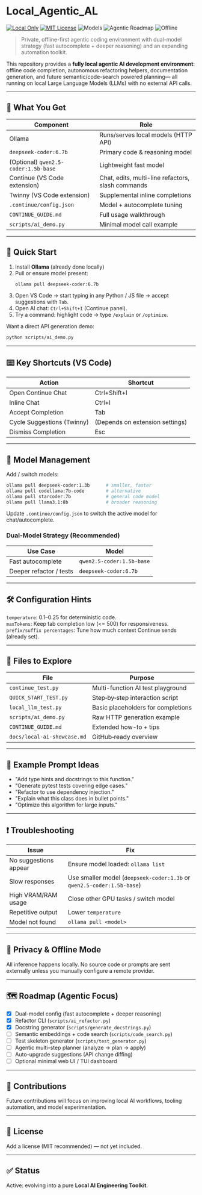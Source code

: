 # Local_Agentic_AL

<p align="left">
	<a href="https://github.com/kanadmarick/Local_Agentic_AL"><img src="https://img.shields.io/badge/Mode-100%25%20Local-4B8BF5" alt="Local Only" /></a>
	<a href="LICENSE"><img src="https://img.shields.io/badge/License-MIT-green" alt="MIT License" /></a>
	<img src="https://img.shields.io/badge/Models-DeepSeek%206.7B%20%2B%20Qwen%201.5B-orange" alt="Models" />
	<img src="https://img.shields.io/badge/Agentic-Planning%20%26%20Refactor%20Roadmap-purple" alt="Agentic Roadmap" />
	<img src="https://img.shields.io/badge/Offline-Yes-success" alt="Offline" />
</p>

> Private, offline-first agentic coding environment with dual-model strategy (fast autocomplete + deeper reasoning) and an expanding automation toolkit.

This repository provides a **fully local agentic AI development environment**: offline code completion, autonomous refactoring helpers, documentation generation, and future semantic/code-search powered planning— all running on local Large Language Models (LLMs) with no external API calls.

---
## 🧠 What You Get
| Component | Role |
|-----------|------|
| Ollama | Runs/serves local models (HTTP API) |
| `deepseek-coder:6.7b` | Primary code & reasoning model |
| (Optional) `qwen2.5-coder:1.5b-base` | Lightweight fast model |
| Continue (VS Code extension) | Chat, edits, multi-line refactors, slash commands |
| Twinny (VS Code extension) | Supplemental inline completions |
| `.continue/config.json` | Model + autocomplete tuning |
| `CONTINUE_GUIDE.md` | Full usage walkthrough |
| `scripts/ai_demo.py` | Minimal model call example |

---
## 🚀 Quick Start
1. Install **Ollama** (already done locally)  
2. Pull or ensure model present:
	```bash
	ollama pull deepseek-coder:6.7b
	```
3. Open VS Code → start typing in any Python / JS file → accept suggestions with `Tab`.
4. Open AI chat: `Ctrl+Shift+I` (Continue panel).  
5. Try a command: highlight code → type `/explain` or `/optimize`.

Want a direct API generation demo:
```bash
python scripts/ai_demo.py
```

---
## ⌨️ Key Shortcuts (VS Code)
| Action | Shortcut |
|--------|----------|
| Open Continue Chat | Ctrl+Shift+I |
| Inline Chat | Ctrl+I |
| Accept Completion | Tab |
| Cycle Suggestions (Twinny) | (Depends on extension settings) |
| Dismiss Completion | Esc |

---
## 🔧 Model Management
Add / switch models:
```bash
ollama pull deepseek-coder:1.3b      # smaller, faster
ollama pull codellama:7b-code        # alternative
ollama pull starcoder:7b             # general code model
ollama pull llama3.1:8b              # broader reasoning
```
Update `.continue/config.json` to switch the active model for chat/autocomplete.

### Dual-Model Strategy (Recommended)
| Use Case | Model |
|----------|-------|
| Fast autocomplete | `qwen2.5-coder:1.5b-base` |
| Deeper refactor / tests | `deepseek-coder:6.7b` |

---
## 🛠 Configuration Hints
`temperature`: 0.1–0.25 for deterministic code.  
`maxTokens`: Keep tab completion low (<= 500) for responsiveness.  
`prefix/suffix percentages`: Tune how much context Continue sends (already set).  

---
## 🧪 Files to Explore
| File | Purpose |
|------|---------|
| `continue_test.py` | Multi-function AI test playground |
| `QUICK_START_TEST.py` | Step‑by‑step interaction script |
| `local_llm_test.py` | Basic placeholders for completions |
| `scripts/ai_demo.py` | Raw HTTP generation example |
| `CONTINUE_GUIDE.md` | Extended how-to + tips |
| `docs/local-ai-showcase.md` | GitHub‑ready overview |

---
## 🧪 Example Prompt Ideas
* "Add type hints and docstrings to this function."  
* "Generate pytest tests covering edge cases."  
* "Refactor to use dependency injection."  
* "Explain what this class does in bullet points."  
* "Optimize this algorithm for large inputs."  

---
## ❗ Troubleshooting
| Issue | Fix |
|-------|-----|
| No suggestions appear | Ensure model loaded: `ollama list` |
| Slow responses | Use smaller model (`deepseek-coder:1.3b` or `qwen2.5-coder:1.5b-base`) |
| High VRAM/RAM usage | Close other GPU tasks / switch model |
| Repetitive output | Lower `temperature` |
| Model not found | `ollama pull <model>` |

---
## 🔐 Privacy & Offline Mode
All inference happens locally. No source code or prompts are sent externally unless you manually configure a remote provider.

---
## 🗺 Roadmap (Agentic Focus)
- [x] Dual-model config (fast autocomplete + deeper reasoning)  
- [x] Refactor CLI (`scripts/ai_refactor.py`)  
- [x] Docstring generator (`scripts/generate_docstrings.py`)  
- [ ] Semantic embeddings + code search (`scripts/code_search.py`)  
- [ ] Test skeleton generator (`scripts/test_generator.py`)  
- [ ] Agentic multi-step planner (analyze → plan → apply)  
- [ ] Auto-upgrade suggestions (API change diffing)  
- [ ] Optional minimal web UI / TUI dashboard  

---
## 🤝 Contributions
Future contributions will focus on improving local AI workflows, tooling automation, and model experimentation.

---
## 📄 License
Add a license (MIT recommended) — not yet included.

---
## ✅ Status
Active: evolving into a pure **Local AI Engineering Toolkit**.

